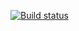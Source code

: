 [![Build status](https://ci.appveyor.com/api/projects/status/g03y1ak5tpldfv5w/branch/main?svg=true)](https://ci.appveyor.com/project/SomeName44/patern2new/branch/main)